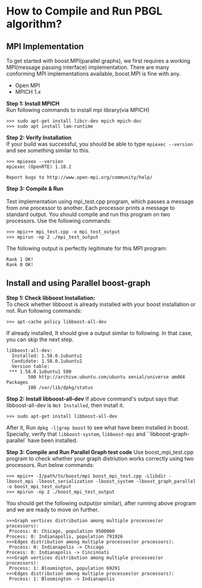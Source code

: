 # How to Compile and Run PBGL algorithm?

## MPI Implementation
To get started with boost.MPI(parallel graphs), we first requires a working MPI(message passing interface) implementation.
There are many conforming MPI implementations available, boost.MPI is fine with any. 
* Open MPI
* MPICH 1.x

**Step 1: Install  MPICH** 
<br>Run following commands to install mpi library(via MPICH)
```
>>> sudo apt-get install libcr-dev mpich mpich-doc
>>> sudo apt install lam-runtime
```

**Step 2: Verify Installation** 
<br>If your build was successful, you should be able to type `mpiexec --version` and see something similar to this.
```
>>> mpiexex --version
mpiexec (OpenRTE) 1.10.2

Report bugs to http://www.open-mpi.org/community/help/
```

**Step 3: Compile & Run**  
<br>Test implementation using mpi_test.cpp program, which passes a message from one processor to another. Each processor prints a message to standard output. You should compile and run this program on two processors. Use the following commands:
```
>>> mpic++ mpi_test.cpp -o mpi_test_output
>>> mpirun -np 2 ./mpi_test_output
```
The following output is perfectly legitimate for this MPI program:
```
Rank 1 OK!
Rank 0 OK!
```

## Install and using Parallel boost-graph

**Step 1: Check libboost Installation:** 
<br>To check whether libboost is already installed with your boost installation or not. Run following commands:
```
>>> apt-cache policy libboost-all-dev
```
If already installed, It should give a output similar to following. In that case, you can skip the next step.
```
libboost-all-dev:
  Installed: 1.58.0.1ubuntu1
  Candidate: 1.58.0.1ubuntu1
  Version table:
 *** 1.58.0.1ubuntu1 500
        500 http://archive.ubuntu.com/ubuntu xenial/universe amd64 Packages
        100 /var/lib/dpkg/status
``` 
**Step 2: Install libboost-all-dev**
If above command's output says that libboost-all-dev is `Not Installed`, then install it.

`>>> sudo apt-get install libboost-all-dev`

After it, Run `dpkg -l|grep boost` to see what have been installed in boost. Specially, verify that `libboost-system`, `libboost-mpi` and ``libboost-graph-parallel` have been installed.

**Step 3: Compile and Run Parallel Graph test code**
Use boost_mpi_test.cpp program to check whether your graph distriution works correctly using two processors. Run below commands:
```
>>> mpic++ -I/path/to/boost/mpi boost_mpi_test.cpp -Llibdir -lboost_mpi -lboost_serialization -lboost_system -lboost_graph_parallel -o boost_mpi_test_output
>>> mpirun -np 2 ./boost_mpi_test_output
```
You should get the following output(or similar), after running above program and we are ready to move on further.
```
>>>Graph vertices distribution among multiple processes(or processors):
 Process: 0: Chicago, population 9500000
Process: 0: Indianapolis, population 791926
>>>Edges distribution among multiple processes(or processors):
 Process: 0: Indianapolis -> Chicago
Process: 0: Indianapolis -> Cincinnati
>>>Graph vertices distribution among multiple processes(or processors):
 Process: 1: Bloomington, population 69291
>>>Edges distribution among multiple processes(or processors):
 Process: 1: Bloomington -> Indianapolis
```
